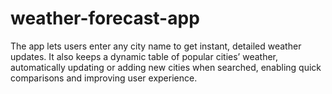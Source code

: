 # weather-forecast-app
The app lets users enter any city name to get instant, detailed weather updates. It also keeps a dynamic table of popular cities’ weather, automatically updating or adding new cities when searched, enabling quick comparisons and improving user experience.
